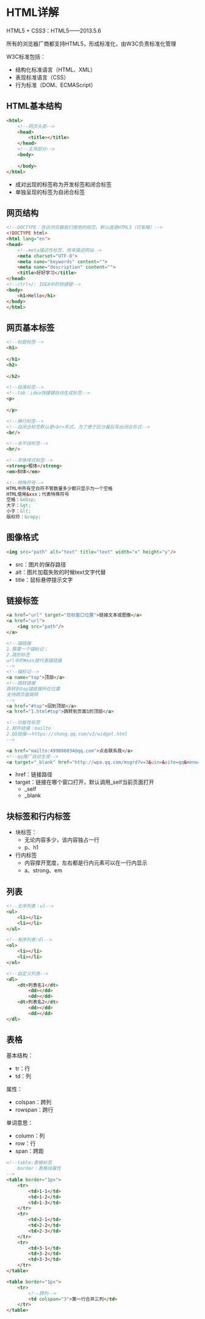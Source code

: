 # HTML详解

HTML5 + CSS3：HTML5——2013.5.6

所有的浏览器厂商都支持HTML5，形成标准化，由W3C负责标准化管理

W3C标准包括：

- 结构化标准语言（HTML、XML）
- 表现标准语言（CSS）
- 行为标准（DOM、ECMAScript）

## HTML基本结构

```html
<html>
    <!--网页头部-->
    <head>
        <title></title>
    </head>
    <!--主体部分-->
    <body>
        
    </body>
</html>
```

- 成对出现的标签称为开发标签和闭合标签
- 单独呈现的标签为自闭合标签

## 网页结构

```html
<!--DOCTYPE：告诉浏览器我们使用的规范，默认就是HTML5（可省略）-->
<!DOCTYPE html>
<html lang="en">
<head>
    <!--meta描述性标签，用来描述网站-->
    <meta charset="UTF-8">
    <meta name="keywords" content="">
    <meta name="description" content="">
    <title>好好学习</title>
</head>
<!--ctrl+/: IDEA中的快捷键-->
<body>
    <h1>Hello</h1>
</body>
</html>
```

## 网页基本标签

```html
<!--标题标签-->
<h1>
    
</h1>
<h2>
    
</h2>

<!--段落标签-->
<!--tab：idea快捷键自动生成标签-->
<p>
    
</p>

<!--换行标签-->
<!--自闭合标签默认是<br>形式，为了便于区分最后写出闭合形式-->
<br/>

<!--水平线标签-->
<hr/>

<!--字体样式标签-->
<strong>粗体</strong>
<em>斜体</em>

<!--特殊符号-->
HTML中所有空白符不管数量多少都只显示为一个空格
HTML使用&xxx；代表特殊符号
空格：&nbsp;
大于：&gt;
小于：&lt;
版权符：&copy;
```

## 图像格式

```html
<img src="path" alt="text" title="text" width="x" height="y"/>
```

- src：图片的保存路径
- alt：图片加载失败的时候text文字代替
- title：鼠标悬停提示文字

## 链接标签

```html
<a href="url" target="目标窗口位置">链接文本或图像</a>
<a href="url">
	<img src="path"/>
</a>
```

```html
<!--锚链接
1.需要一个锚标记；
2.跳到标签
url中的#xxx就代表锚链接
-->
<!--锚标记-->
<a name="top">顶部</a>
<!--跳转链接
跳转到top锚链接所在位置
支持跨页面跳转
-->
<a href="#top">回到顶部</a>
<a href="1.html#top">跳转到页面1的顶部</a>
```

```html
<!--功能性标签
1.邮件链接：mailto
2.QQ链接——https://shang.qq.com/v3/widget.html
-->

<a href="mailto:499886834@qq.com">点击联系我</a>
<!--qq推广自动生成-->
<a target="_blank" href="http://wpa.qq.com/msgrd?v=3&uin=&site=qq&menu=yes"><img border="0" src="http://wpa.qq.com/pa?p=2::52" alt="点击这里给我发消息" title="点击这里给我发消息"/></a>
```

- href：链接路径
- target：链接在哪个窗口打开，默认调用_self当前页面打开
  - _self
  - _blank

## 块标签和行内标签

- 块标签：
  - 无论内容多少，该内容独占一行
  - p、h1
- 行内标签
  - 内容撑开宽度，左右都是行内元素可以在一行内显示
  - a、strong、em

## 列表

```html
<!--无序列表：ul-->
<ul>
    <li></li>
    <li></li>
</ul>

<!--有序列表:dl-->
<ol>
    <li></li>
    <li></li>
</ol>

<!--自定义列表-->
<dl>
    <dt>列表名1</dt>
    	<dd></dd>
    	<dd></dd>
    <dt>列表名2</dt>
    	<dd></dd>
    	<dd></dd>
</dl>
```

## 表格

基本结构：

- tr：行
- td：列

属性：

- colspan：跨列
- rowspan：跨行

单词意思：

- column：列
- row：行
- span：跨距

```html
<!--table:表格标签
	border：表格线属性
-->
<table border="1px">
    <tr>
    	<td>1-1</td>
        <td>1-2</td>
        <td>1-3</td>
    </tr>
    <tr>
    	<td>2-1</td>
        <td>2-2</td>
        <td>2-3</td>
    </tr>
    <tr>
    	<td>3-1</td>
        <td>3-2</td>
        <td>3-3</td>
    </tr>
</table>

<table border="1px">
    <tr>
    	<!--跨列-->
        <td colspan="3">第一行合并三列</td>
    </tr>
</table>
```

